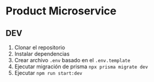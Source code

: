 # Product Microservice

## DEV
1. Clonar el repositorio
2. Instalar dependencias
3. Crear archivo `.env` basado en el `.env.template`
4. Ejecutar migración de prisma `npx prisma migrate dev`
5. Ejecutar `npm run start:dev`